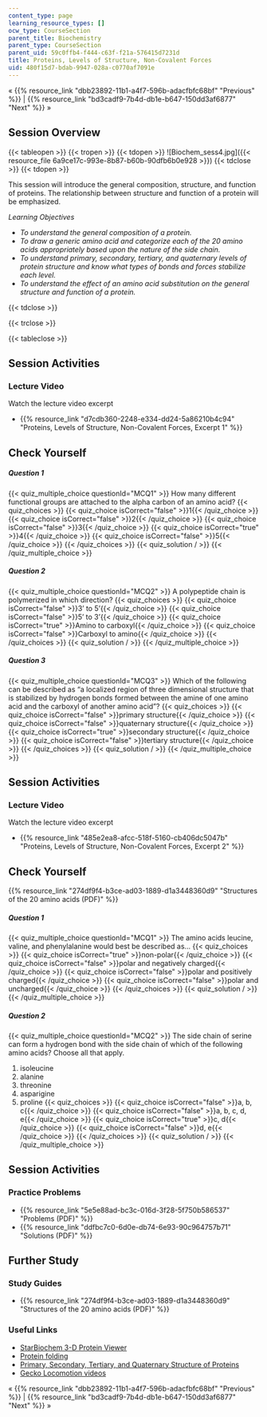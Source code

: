 ```yaml
---
content_type: page
learning_resource_types: []
ocw_type: CourseSection
parent_title: Biochemistry
parent_type: CourseSection
parent_uid: 59c0ffb4-f444-c63f-f21a-576415d7231d
title: Proteins, Levels of Structure, Non-Covalent Forces
uid: 480f15d7-bdab-9947-028a-c0770af7091e
---
```


« {{% resource_link "dbb23892-11b1-a4f7-596b-adacfbfc68bf" "Previous" %}} | {{% resource_link "bd3cadf9-7b4d-db1e-b647-150dd3af6877" "Next" %}} »

Session Overview
----------------

{{< tableopen >}}
{{< tropen >}}
{{< tdopen >}}
![Biochem_sess4.jpg]({{< resource_file 6a9ce17c-993e-8b87-b60b-90dfb6b0e928 >}})
{{< tdclose >}}
{{< tdopen >}}


This session will introduce the general composition, structure, and function of proteins. The relationship between structure and function of a protein will be emphasized.

_Learning Objectives_

*   _To understand the general composition of a protein._
*   _To draw a generic amino acid and categorize each of the 20 amino acids appropriately based upon the nature of the side chain._
*   _To understand primary, secondary, tertiary, and quaternary levels of protein structure and know what types of bonds and forces stabilize each level._
*   _To understand the effect of an amino acid substitution on the general structure and function of a protein._


{{< tdclose >}}

{{< trclose >}}

{{< tableclose >}}

Session Activities
------------------

### Lecture Video

Watch the lecture video excerpt

*   {{% resource_link "d7cdb360-2248-e334-dd24-5a86210b4c94" "Proteins, Levels of Structure, Non-Covalent Forces, Excerpt 1" %}}

Check Yourself
--------------

##### Question 1
 {{< quiz_multiple_choice questionId="MCQ1" >}} How many different functional groups are attached to the alpha carbon of an amino acid? {{< quiz_choices >}} {{< quiz_choice isCorrect="false" >}}1{{< /quiz_choice >}} {{< quiz_choice isCorrect="false" >}}2{{< /quiz_choice >}} {{< quiz_choice isCorrect="false" >}}3{{< /quiz_choice >}} {{< quiz_choice isCorrect="true" >}}4{{< /quiz_choice >}} {{< quiz_choice isCorrect="false" >}}5{{< /quiz_choice >}} {{< /quiz_choices >}} {{< quiz_solution / >}} {{< /quiz_multiple_choice >}}
##### Question 2
 {{< quiz_multiple_choice questionId="MCQ2" >}} A polypeptide chain is polymerized in which direction?  {{< quiz_choices >}} {{< quiz_choice isCorrect="false" >}}3’ to 5’{{< /quiz_choice >}} {{< quiz_choice isCorrect="false" >}}5’ to 3’{{< /quiz_choice >}} {{< quiz_choice isCorrect="true" >}}Amino to carboxyl{{< /quiz_choice >}} {{< quiz_choice isCorrect="false" >}}Carboxyl to amino{{< /quiz_choice >}} {{< /quiz_choices >}} {{< quiz_solution / >}} {{< /quiz_multiple_choice >}}
##### Question 3
 {{< quiz_multiple_choice questionId="MCQ3" >}} Which of the following can be described as “a localized region of three dimensional structure that is stabilized by hydrogen bonds formed between the amine of one amino acid and the carboxyl of another amino acid”? {{< quiz_choices >}} {{< quiz_choice isCorrect="false" >}}primary structure{{< /quiz_choice >}} {{< quiz_choice isCorrect="false" >}}quaternary structure{{< /quiz_choice >}} {{< quiz_choice isCorrect="true" >}}secondary structure{{< /quiz_choice >}} {{< quiz_choice isCorrect="false" >}}tertiary structure{{< /quiz_choice >}} {{< /quiz_choices >}} {{< quiz_solution / >}} {{< /quiz_multiple_choice >}}

Session Activities
------------------

### Lecture Video

Watch the lecture video excerpt

*   {{% resource_link "485e2ea8-afcc-518f-5160-cb406dc5047b" "Proteins, Levels of Structure, Non-Covalent Forces, Excerpt 2" %}}

Check Yourself
--------------

{{% resource_link "274df9f4-b3ce-ad03-1889-d1a3448360d9" "Structures of the 20 amino acids (PDF)" %}}

##### Question 1
 {{< quiz_multiple_choice questionId="MCQ1" >}} The amino acids leucine, valine, and phenylalanine would best be described as… {{< quiz_choices >}} {{< quiz_choice isCorrect="true" >}}non-polar{{< /quiz_choice >}} {{< quiz_choice isCorrect="false" >}}polar and negatively charged{{< /quiz_choice >}} {{< quiz_choice isCorrect="false" >}}polar and positively charged{{< /quiz_choice >}} {{< quiz_choice isCorrect="false" >}}polar and uncharged{{< /quiz_choice >}} {{< /quiz_choices >}} {{< quiz_solution / >}} {{< /quiz_multiple_choice >}}
##### Question 2
 {{< quiz_multiple_choice questionId="MCQ2" >}} The side chain of serine can form a hydrogen bond with the side chain of which of the following amino acids? Choose all that apply.

1.  isoleucine
2.  alanine
3.  threonine
4.  asparigine
5.  proline {{< quiz_choices >}} {{< quiz_choice isCorrect="false" >}}a, b, c{{< /quiz_choice >}} {{< quiz_choice isCorrect="false" >}}a, b, c, d, e{{< /quiz_choice >}} {{< quiz_choice isCorrect="true" >}}c, d{{< /quiz_choice >}} {{< quiz_choice isCorrect="false" >}}d, e{{< /quiz_choice >}} {{< /quiz_choices >}} {{< quiz_solution / >}} {{< /quiz_multiple_choice >}}

Session Activities
------------------

### Practice Problems

*   {{% resource_link "5e5e88ad-bc3c-016d-3f28-5f750b586537" "Problems (PDF)" %}}
*   {{% resource_link "ddfbc7c0-6d0e-db74-6e93-90c964757b71" "Solutions (PDF)" %}}

Further Study
-------------

### Study Guides

*   {{% resource_link "274df9f4-b3ce-ad03-1889-d1a3448360d9" "Structures of the 20 amino acids (PDF)" %}}

### Useful Links

*   [StarBiochem 3-D Protein Viewer](http://web.mit.edu/Star/biochem/)
*   [Protein folding](http://www.youtube.com/watch?v=_xF96sNWnK4&feature=related)
*   [Primary, Secondary, Tertiary, and Quaternary Structure of Proteins](https://www.youtube.com/watch?v=ki9dwhCwMsI)
*   [Gecko Locomotion videos](http://www.berkeley.edu/news/media/releases/2002/09/rfull/home.html)

« {{% resource_link "dbb23892-11b1-a4f7-596b-adacfbfc68bf" "Previous" %}} | {{% resource_link "bd3cadf9-7b4d-db1e-b647-150dd3af6877" "Next" %}} »